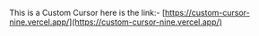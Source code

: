   This is a Custom Cursor here is the link:- [https://custom-cursor-nine.vercel.app/](https://custom-cursor-nine.vercel.app/)



